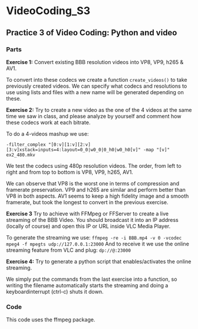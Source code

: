 # VideoCoding_S3
## Practice 3 of Video Coding: Python and video

### Parts

**Exercise 1:** Convert existing BBB resolution videos into VP8, VP9, h265 & AV1.

To convert into these codecs we create a function ```create_videos()``` to take previously created videos. We can specify what codecs and resolutions to use using lists and files with a new name will be generated depending on these.

**Exercise 2:** Try to create a new video as the one of the 4 videos at the same time we saw in class, and please analyze by yourself and comment how these codecs work at each bitrate.

To do a 4-videos mashup we use:
```ffmpeg -i BBB_480vp8.mkv -i BBB_480vp9.mkv -i BBB_480h265.mkv -i BBB_480av1.mkv \
-filter_complex "[0:v][1:v][2:v][3:v]xstack=inputs=4:layout=0_0|w0_0|0_h0|w0_h0[v]" -map "[v]" ex2_480.mkv
```
We test the codecs using 480p resolution videos. The order, from left to right and from top to bottom is VP8, VP9, h265, AV1.

We can observe that VP8 is the worst one in terms of compression and framerate preservation. VP9 and h265 are similar and perform better than VP8 in both aspects. AV1 seems to keep a high fidelity image and a smooth framerate, but took the longest to convert in the previous exercise.

**Exercise 3** Try to achieve with FFMpeg or FFServer to create a live streaming of the BBB Video. You should broadcast it into an IP address (locally of course) and open this IP or URL inside VLC Media Player.

To generate the streaming we use:
```ffmpeg -re -i BBB.mp4 -v 0 -vcodec mpeg4 -f mpegts udp://127.0.0.1:23000```
And to receive it we use the online streaming feature from VLC and plug:
```dp://@:23000```

**Exercise 4:** Try to generate a python script that enables/activates the online streaming.

We simply put the commands from the last exercise into a function, so writing the filename automatically starts the streaming and doing a keyboardinterrupt (ctrl-c) shuts it down.

### Code

This code uses the ffmpeg package.
